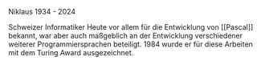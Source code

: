 Niklaus 1934 - 2024

Schweizer Informatiker
Heute vor allem für die Entwicklung von [[Pascal]] bekannt, war aber auch maßgeblich an der Entwicklung verschiedener weiterer Programmiersprachen beteiligt. 1984 wurde er für diese Arbeiten mit dem Turing Award ausgezeichnet.